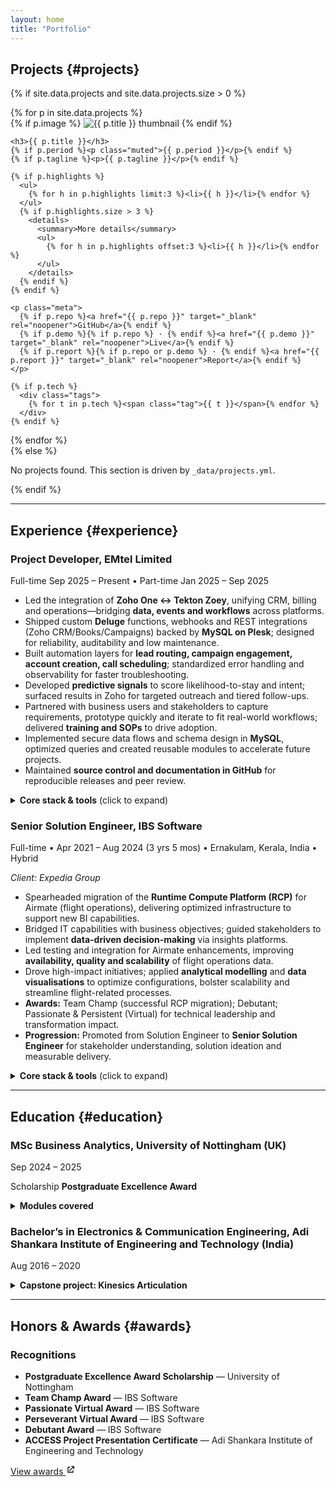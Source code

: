 ```yaml
---
layout: home
title: "Portfolio"
---
```


## Projects {#projects}

{% if site.data.projects and site.data.projects.size > 0 %}
<div class="grid">
  {% for p in site.data.projects %}
  <div class="card">
    {% if p.image %}
      <img class="thumb"
           src="{{ p.image | relative_url }}"
           alt="{{ p.title }} thumbnail"
           loading="lazy" decoding="async">
    {% endif %}

    <h3>{{ p.title }}</h3>
    {% if p.period %}<p class="muted">{{ p.period }}</p>{% endif %}
    {% if p.tagline %}<p>{{ p.tagline }}</p>{% endif %}

    {% if p.highlights %}
      <ul>
        {% for h in p.highlights limit:3 %}<li>{{ h }}</li>{% endfor %}
      </ul>
      {% if p.highlights.size > 3 %}
        <details>
          <summary>More details</summary>
          <ul>
            {% for h in p.highlights offset:3 %}<li>{{ h }}</li>{% endfor %}
          </ul>
        </details>
      {% endif %}
    {% endif %}

    <p class="meta">
      {% if p.repo %}<a href="{{ p.repo }}" target="_blank" rel="noopener">GitHub</a>{% endif %}
      {% if p.demo %}{% if p.repo %} · {% endif %}<a href="{{ p.demo }}" target="_blank" rel="noopener">Live</a>{% endif %}
      {% if p.report %}{% if p.repo or p.demo %} · {% endif %}<a href="{{ p.report }}" target="_blank" rel="noopener">Report</a>{% endif %}
    </p>

    {% if p.tech %}
      <div class="tags">
        {% for t in p.tech %}<span class="tag">{{ t }}</span>{% endfor %}
      </div>
    {% endif %}
  </div>
  {% endfor %}
</div>
{% else %}
<p class="muted">No projects found. This section is driven by <code>_data/projects.yml</code>.</p>
{% endif %}

---

## Experience {#experience}

<!-- ===== Current role first ===== -->
<div class="xp-card">
  <h3>Project Developer, EMtel Limited</h3>
  <p class="xp-meta">
    <span class="xp-chip">Full-time</span> Sep 2025 – Present
    <span class="xp-dot">•</span>
    <span class="xp-chip">Part-time</span> Jan 2025 – Sep 2025
  </p>

  <ul class="xp-points">
    <li>Led the integration of <strong>Zoho One ↔ Tekton Zoey</strong>, unifying CRM, billing and operations—bridging <strong>data, events and workflows</strong> across platforms.</li>
    <li>Shipped custom <strong>Deluge</strong> functions, webhooks and REST integrations (Zoho CRM/Books/Campaigns) backed by <strong>MySQL on Plesk</strong>; designed for reliability, auditability and low maintenance.</li>
    <li>Built automation layers for <strong>lead routing, campaign engagement, account creation, call scheduling</strong>; standardized error handling and observability for faster troubleshooting.</li>
    <li>Developed <strong>predictive signals</strong> to score likelihood-to-stay and intent; surfaced results in Zoho for targeted outreach and tiered follow-ups.</li>
    <li>Partnered with business users and stakeholders to capture requirements, prototype quickly and iterate to fit real-world workflows; delivered <strong>training and SOPs</strong> to drive adoption.</li>
    <li>Implemented secure data flows and schema design in <strong>MySQL</strong>, optimized queries and created reusable modules to accelerate future projects.</li>
    <li>Maintained <strong>source control and documentation in GitHub</strong> for reproducible releases and peer review.</li>
  </ul>

  <details>
    <summary><strong>Core stack & tools</strong> (click to expand)</summary>
    <p><strong>Platforms:</strong> Zoho One, Tekton Zoey, Plesk<br/>
    <strong>Languages:</strong> Deluge, Python, SQL (MySQL), PHP, HTML/CSS/JavaScript<br/>
    <strong>Integration:</strong> REST APIs, webhooks, OAuth, error/exception handling, idempotency<br/>
    <strong>DevOps/Tools:</strong> GitHub, logging/monitoring, documentation & SOPs<br/>
    <strong>Business:</strong> Stakeholder management, requirements elicitation, user training, process redesign</p>
  </details>
</div>

<div class="xp-card">
  <h3>Senior Solution Engineer, IBS Software</h3>
  <p class="xp-meta">
    Full-time • Apr 2021 – Aug 2024 (3 yrs 5 mos)
    <span class="xp-dot">•</span> Ernakulam, Kerala, India
    <span class="xp-dot">•</span> Hybrid
  </p>
  <p class="muted"><em>Client: Expedia Group</em></p>

  <ul class="xp-points">
    <li>Spearheaded migration of the <strong>Runtime Compute Platform (RCP)</strong> for Airmate (flight operations), delivering optimized infrastructure to support new BI capabilities.</li>
    <li>Bridged IT capabilities with business objectives; guided stakeholders to implement <strong>data-driven decision-making</strong> via insights platforms.</li>
    <li>Led testing and integration for Airmate enhancements, improving <strong>availability, quality and scalability</strong> of flight operations data.</li>
    <li>Drove high-impact initiatives; applied <strong>analytical modelling</strong> and <strong>data visualisations</strong> to optimize configurations, bolster scalability and streamline flight-related processes.</li>
    <li><strong>Awards:</strong> Team Champ (successful RCP migration); Debutant; Passionate & Persistent (Virtual) for technical leadership and transformation impact.</li>
    <li><strong>Progression:</strong> Promoted from Solution Engineer to <strong>Senior Solution Engineer</strong> for stakeholder understanding, solution ideation and measurable delivery.</li>
  </ul>

  <details>
    <summary><strong>Core stack & tools</strong> (click to expand)</summary>
    <p><strong>Full-Stack & Languages:</strong> Core Java, Kotlin, Python, JavaScript, React.js<br/>
    <strong>Cloud & DevOps:</strong> AWS, Kubernetes, Docker, Jenkins, Spinnaker, GitHub Actions<br/>
    <strong>Data & DB:</strong> SQL<br/>
    <strong>Practices:</strong> Project management, problem solving, business analysis, GitHub/CI/CD</p>
  </details>
</div>

---

## Education {#education}

<div class="xp-card">
  <h3>MSc Business Analytics, University of Nottingham (UK)</h3>
  <p class="xp-meta">Sep 2024 – 2025</p>

  <p><span class="xp-chip">Scholarship</span> <strong>Postgraduate Excellence Award</strong></p>

  <details>
    <summary><strong>Modules covered</strong></summary>
    <ul>
      <li>Machine Learning and Predictive Analytics</li>
      <li>Foundational Business Analytics</li>
      <li>Analytics Specializations and Applications</li>
      <li>Data at Scale: Management, Processing, Visualization</li>
      <li>Leading Big Data Business Projects</li>
      <li>Supply Chain Planning and Management</li>
      <li>Digital Marketing</li>
    </ul>
  </details>
</div>

<div class="xp-card">
  <h3>Bachelor’s in Electronics & Communication Engineering, Adi Shankara Institute of Engineering and Technology (India)</h3>
  <p class="xp-meta">Aug 2016 – 2020</p>

  <details>
    <summary><strong>Capstone project: Kinesics Articulation</strong></summary>
    <p>
      Built a microprocessor-driven system in Python to translate sensor-captured gestures
      into audible speech, supporting communication for deaf and hard-of-hearing users.
      Also designed a mobile text-to-speech app (Android Studio + Flutter) for accessible,
      real-time communication. Demonstrated in schools and deaf community facilities, earning
      recognition from colleges and universities.
    </p>
  </details>
</div>

---

## Honors & Awards {#awards}

<div class="xp-card">
  <h3>Recognitions</h3>
  <ul class="xp-points">
    <li><strong>Postgraduate Excellence Award Scholarship</strong> — University of Nottingham</li>
    <li><strong>Team Champ Award</strong> — IBS Software</li>
    <li><strong>Passionate Virtual Award</strong> — IBS Software</li>
    <li><strong>Perseverant Virtual Award</strong> — IBS Software</li>
    <li><strong>Debutant Award</strong> — IBS Software</li>
    <li><strong>ACCESS Project Presentation Certificate</strong> — Adi Shankara Institute of Engineering and Technology</li>
  </ul>

  <p>
    <a class="btn" href="https://www.linkedin.com/in/karthikrajesh05/details/honors/" target="_blank" rel="noopener">
      View awards
      <!-- small external-link arrow -->
      <svg class="ico" viewBox="0 0 24 24" width="16" height="16" aria-hidden="true">
        <path fill="currentColor" d="M14 3h7v7h-2V6.41l-9.29 9.3-1.42-1.42 9.3-9.29H14V3zM5 5h6v2H7v10h10v-4h2v6H5V5z"/>
      </svg>
    </a>
  </p>
</div>
